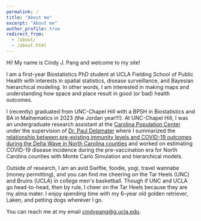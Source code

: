 ```yaml
---
permalink: /
title: "About me"
excerpt: "About me"
author_profile: true
redirect_from: 
  - /about/
  - /about.html
---
```


Hi! My name is Cindy J. Pang and welcome to my site!  

I am a first-year Biostatistics PhD student at UCLA Fielding School of Public Health with interests in spatial statistics, disease surveillance, and Bayesian hierarchical modeling. In other words, I am interested in making maps and understanding how space and place result in good (or bad) health outcomes.  

I (recently) graduated from UNC-Chapel Hill with a BPSH in Biostatistics and BA in Mathematics in 2023 (the Jordan year!!!). At UNC-Chapel Hill, I was an undergraduate research assistant at the [Carolina Population Center](https://www.cpc.unc.edu/) under the supervision of [Dr. Paul Delamater](https://www.cpc.unc.edu/people/fellows/paul-delamater/) where I summarized the [relationship between pre-existing immunity levels and COVID-19 outcomes during the Delta Wave in North Carolina counties](https://www.ncbi.nlm.nih.gov/pmc/articles/PMC9838034/) and worked on estimating COVID-19 disease incidence during the pre-vaccination era for North Carolina counties with Monte Carlo Simulation and hierarchical models.

Outside of research, I am an avid Swiftie, foodie, yogi, travel wannabe (money permitting), and you can find me cheering on the Tar Heels (UNC) and Bruins (UCLA) in college men's basketball. Though if UNC and UCLA go head-to-head, then by rule, I cheer on the Tar Heels because they are my alma mater. I enjoy spending time with my 6-year old golden retriever, Laken, and petting dogs wherever I go.  

You can reach me at my email [cindypang@g.ucla.edu](mailto:cindypang@g.ucla.edu). 

